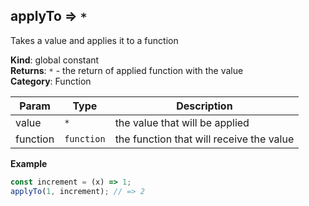 <a name="applyTo"></a>

## applyTo ⇒ <code>\*</code>

Takes a value and applies it to a function

**Kind**: global constant\
**Returns**: <code>\*</code> - the return of applied function with the value\
**Category**: Function

| Param    | Type                  | Description                              |
| -------- | --------------------- | ---------------------------------------- |
| value    | <code>\*</code>       | the value that will be applied           |
| function | <code>function</code> | the function that will receive the value |

**Example**

```js
const increment = (x) => 1;
applyTo(1, increment); // => 2
```
